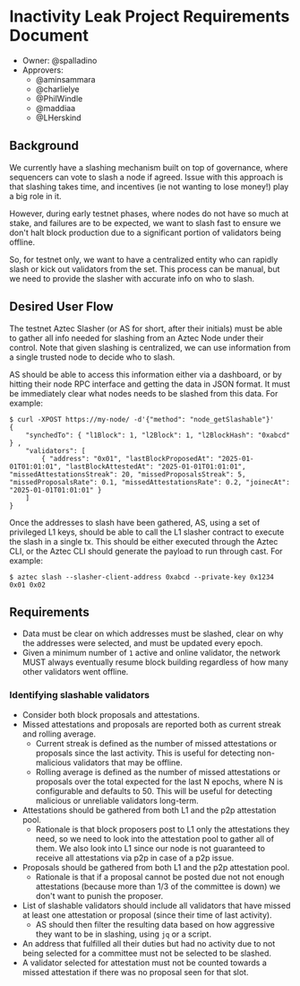 # Inactivity Leak Project Requirements Document

- Owner: @spalladino
- Approvers:
  - @aminsammara
  - @charlielye
  - @PhilWindle
  - @maddiaa
  - @LHerskind

## Background

We currently have a slashing mechanism built on top of governance, where sequencers can vote to slash a node if agreed. Issue with this approach is that slashing takes time, and incentives (ie not wanting to lose money!) play a big role in it.

However, during early testnet phases, where nodes do not have so much at stake, and failures are to be expected, we want to slash fast to ensure we don't halt block production due to a significant portion of validators being offline.

So, for testnet only, we want to have a centralized entity who can rapidly slash or kick out validators from the set. This process can be manual, but we need to provide the slasher with accurate info on who to slash.

## Desired User Flow

The testnet Aztec Slasher (or AS for short, after their initials) must be able to gather all info needed for slashing from an Aztec Node under their control. Note that given slashing is centralized, we can use information from a single trusted node to decide who to slash.

AS should be able to access this information either via a dashboard, or by hitting their node RPC interface and getting the data in JSON format. It must be immediately clear what nodes needs to be slashed from this data. For example:

```
$ curl -XPOST https://my-node/ -d'{"method": "node_getSlashable"}'
{
    "synchedTo": { "l1Block": 1, "l2Block": 1, "l2BlockHash": "0xabcd" } ,
    "validators": [
        { "address": "0x01", "lastBlockProposedAt": "2025-01-01T01:01:01", "lastBlockAttestedAt": "2025-01-01T01:01:01", "missedAttestationsStreak": 20, "missedProposalsStreak": 5, "missedProposalsRate": 0.1, "missedAttestationsRate": 0.2, "joinecAt": "2025-01-01T01:01:01" }
    ]
}
```

Once the addresses to slash have been gathered, AS, using a set of privileged L1 keys, should be able to call the L1 slasher contract to execute the slash in a single tx. This should be either executed through the Aztec CLI, or the Aztec CLI should generate the payload to run through cast. For example:

```
$ aztec slash --slasher-client-address 0xabcd --private-key 0x1234 0x01 0x02
```

## Requirements

- Data must be clear on which addresses must be slashed, clear on why the addresses were selected, and must be updated every epoch.
- Given a minimum number of `1` active and online validator, the network MUST always eventually resume block building regardless of how many other validators went offline.

### Identifying slashable validators

- Consider both block proposals and attestations.
- Missed attestations and proposals are reported both as current streak and rolling average.
  - Current streak is defined as the number of missed attestations or proposals since the last activity. This is useful for detecting non-malicious validators that may be offline.
  - Rolling average is defined as the number of missed attestations or proposals over the total expected for the last N epochs, where N is configurable and defaults to 50. This will be useful for detecting malicious or unreliable validators long-term.
- Attestations should be gathered from both L1 and the p2p attestation pool.
  - Rationale is that block proposers post to L1 only the attestations they need, so we need to look into the attestation pool to gather all of them. We also look into L1 since our node is not guaranteed to receive all attestations via p2p in case of a p2p issue.
- Proposals should be gathered from both L1 and the p2p attestation pool.
  - Rationale is that if a proposal cannot be posted due not not enough attestations (because more than 1/3 of the committee is down) we don't want to punish the proposer.
- List of slashable validators should include all validators that have missed at least one attestation or proposal (since their time of last activity).
  - AS should then filter the resulting data based on how aggressive they want to be in slashing, using `jq` or a script.
- An address that fulfilled all their duties but had no activity due to not being selected for a committee must not be selected to be slashed.
- A validator selected for attestation must not be counted towards a missed attestation if there was no proposal seen for that slot.
